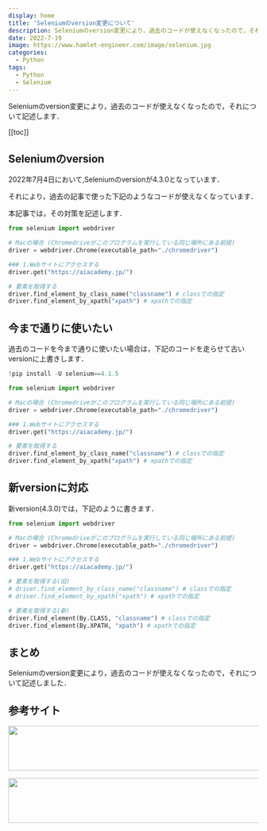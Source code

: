 ```yaml
---
display: home
title: 'Seleniumのversion変更について'
description: Seleniumのversion変更により，過去のコードが使えなくなったので，それについて記述します．
date: 2022-7-19
image: https://www.hamlet-engineer.com/image/selenium.jpg
categories: 
  - Python
tags:
  - Python
  - Selenium
---
```


Seleniumのversion変更により，過去のコードが使えなくなったので，それについて記述します．

<!-- https://www.hamlet-engineer.com -->
<!-- ![](/image/ChordDiagram.png) -->

<!-- more -->

<ClientOnly>
  <CallInArticleAdsense />
</ClientOnly>

[[toc]]

## Seleniumのversion
2022年7月4日において,Seleniumのversionが4.3.0となっています．

それにより，過去の記事で使った下記のようなコードが使えなくなっています．

本記事では，その対策を記述します．

```python
from selenium import webdriver

# Macの場合 (Chromedriveがこのプログラムを実行している同じ場所にある前提)
driver = webdriver.Chrome(executable_path="./chromedriver")

### 1.Webサイトにアクセスする
driver.get("https://aiacademy.jp/")

# 要素を取得する
driver.find_element_by_class_name("classname") # classでの指定
driver.find_element_by_xpath("xpath") # xpathでの指定
```

## 今まで通りに使いたい
過去のコードを今まで通りに使いたい場合は，下記のコードを走らせて古いversionに上書きします．

```python
!pip install -U selenium==4.1.5
```


```python
from selenium import webdriver

# Macの場合 (Chromedriveがこのプログラムを実行している同じ場所にある前提)
driver = webdriver.Chrome(executable_path="./chromedriver")

### 1.Webサイトにアクセスする
driver.get("https://aiacademy.jp/")

# 要素を取得する
driver.find_element_by_class_name("classname") # classでの指定
driver.find_element_by_xpath("xpath") # xpathでの指定
```

## 新versionに対応
新version(4.3.0)では，下記のように書きます．

```python
from selenium import webdriver

# Macの場合 (Chromedriveがこのプログラムを実行している同じ場所にある前提)
driver = webdriver.Chrome(executable_path="./chromedriver")

### 1.Webサイトにアクセスする
driver.get("https://aiacademy.jp/")

# 要素を取得する(旧)
# driver.find_element_by_class_name("classname") # classでの指定
# driver.find_element_by_xpath("xpath") # xpathでの指定

# 要素を取得する(新)
driver.find_element(By.CLASS, "classname") # classでの指定
driver.find_element(By.XPATH, "xpath") # xpathでの指定

```

## まとめ
Seleniumのversion変更により，過去のコードが使えなくなったので，それについて記述しました．

## 参考サイト


<ClientOnly>
  <CallInArticleAdsense />
</ClientOnly>

<!-- TechAcademy -->
<a href="//af.moshimo.com/af/c/click?a_id=2604050&p_id=1555&pc_id=2816&pl_id=29835&guid=ON" rel="nofollow" referrerpolicy="no-referrer-when-downgrade"><img src="//image.moshimo.com/af-img/0866/000000029835.jpg" width="728" height="90" style="border:none;"></a><img src="//i.moshimo.com/af/i/impression?a_id=2604050&p_id=1555&pc_id=2816&pl_id=29835" width="1" height="1" style="border:none;">

<!-- テックキャンプ -->
<a href="//af.moshimo.com/af/c/click?a_id=2641145&p_id=1770&pc_id=3386&pl_id=25847&guid=ON" rel="nofollow" referrerpolicy="no-referrer-when-downgrade"><img src="//image.moshimo.com/af-img/1115/000000025847.png" width="728" height="90" style="border:none;"></a><img src="//i.moshimo.com/af/i/impression?a_id=2641145&p_id=1770&pc_id=3386&pl_id=25847" width="1" height="1" style="border:none;">
